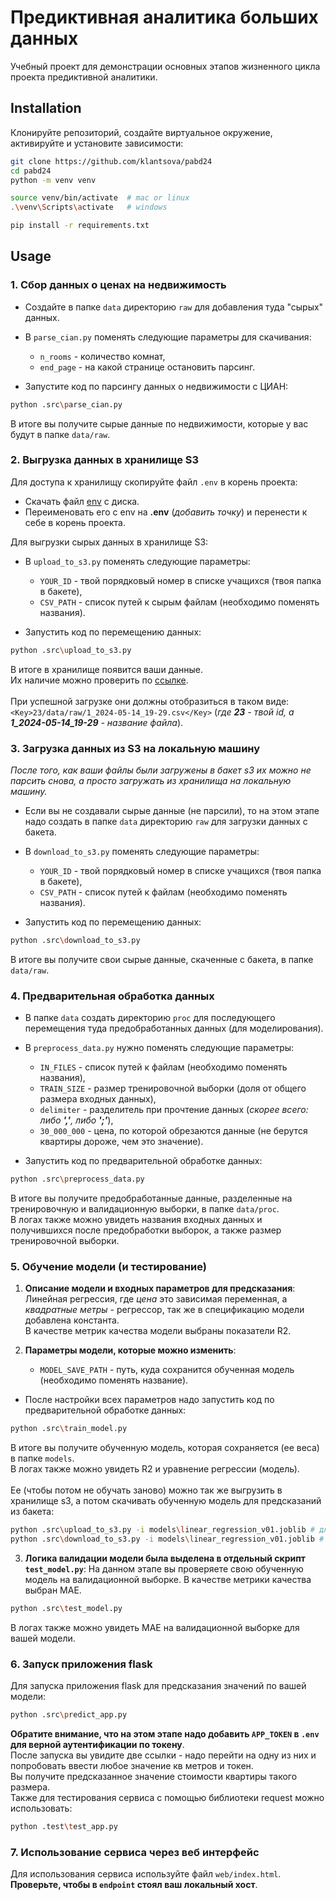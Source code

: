 # Предиктивная аналитика больших данных

Учебный проект для демонстрации основных этапов жизненного цикла проекта предиктивной аналитики.  

## Installation 

Клонируйте репозиторий, создайте виртуальное окружение, активируйте и установите зависимости:  

```sh
git clone https://github.com/klantsova/pabd24
cd pabd24
python -m venv venv

source venv/bin/activate  # mac or linux
.\venv\Scripts\activate   # windows

pip install -r requirements.txt
```

## Usage

### 1. Сбор данных о ценах на недвижимость 
* Создайте в папке `data` директорию `raw` для добавления туда "сырых" данных.
* В `parse_cian.py` поменять следующие параметры для скачивания:

    * `n_rooms` - количество комнат,
    * `end_page` - на какой странице остановить парсинг.
* Запустите код по парсингу данных о недвижимости с ЦИАН:
  
```sh
python .src\parse_cian.py
```

В итоге вы получите сырые данные по недвижимости, которые у вас будут в папке `data/raw`.

### 2. Выгрузка данных в хранилище S3 
Для доступа к хранилищу скопируйте файл `.env` в корень проекта:
* Скачать файл [env](https://drive.google.com/drive/folders/1cUry7oySkAJ5OB5lMGQcMceTO2nWxUHT?usp=drive_link) с диска.
* Переименовать его с env на **.env** (*добавить точку*) и перенести к себе в корень проекта.

Для выгрузки сырых данных в хранилище S3:
* В `upload_to_s3.py` поменять следующие параметры:

    * `YOUR_ID` - твой порядковый номер в списке учащихся (твоя папка в бакете),
    * `CSV_PATH` - список путей к сырым файлам (необходимо поменять названия).
* Запустить код по перемещению данных:
  
```sh
python .src\upload_to_s3.py
```

В итоге в хранилище появится ваши данные. \
Их наличие можно проверить по [ссылке](https://storage.yandexcloud.net/pabd24). \
\
При успешной загрузке они должны отобразиться в таком виде: `<Key>23/data/raw/1_2024-05-14_19-29.csv</Key>` (*где **23** - твой id, а **1_2024-05-14_19-29** - название файла*).

### 3. Загрузка данных из S3 на локальную машину  
*После того, как ваши файлы были загружены в бакет s3 их можно не парсить снова, а просто загружать из хранилища на локальную машину.*
* Если вы не создавали сырые данные (не парсили), то на этом этапе надо создать в папке `data` директорию `raw` для загрузки данных с бакета.
* В `download_to_s3.py` поменять следующие параметры:

    * `YOUR_ID` - твой порядковый номер в списке учащихся (твоя папка в бакете),
    * `CSV_PATH` - список путей к файлам (необходимо поменять названия).
* Запустить код по перемещению данных:
  
```sh
python .src\download_to_s3.py
```

В итоге вы получите свои сырые данные, скаченные с бакета, в папке `data/raw`.

### 4. Предварительная обработка данных  
* В папке `data` создать директорию `proc` для последующего перемещения туда предобработанных данных (для моделирования).
* В `preprocess_data.py` нужно поменять следующие параметры:

    * `IN_FILES` - список путей к файлам (необходимо поменять названия),
    * `TRAIN_SIZE` - размер тренировочной выборки (доля от общего размера входных данных),
    * `delimiter` - разделитель при прочтение данных (*скорее всего: либо **','**, либо **';'***),
    * `30_000_000` - цена, по которой обрезаются данные (не берутся квартиры дороже, чем это значение).
* Запустить код по предварительной обработке данных:

```sh
python .src\preprocess_data.py
```
В итоге вы получите предобработанные данные, разделенные на тренировочную и валидационную выборки, в папке `data/proc`. \
В логах также можно увидеть названия входных данных и получившихся после предобработки выборок, а также размер тренировочной выборки.

### 5. Обучение модели (и тестирование)
1) **Описание модели и входных параметров для предсказания**:\
Линейная регрессия, где *цена* это зависимая переменная, а *квадратные метры* - регрессор, так же в спецификацию модели добавлена константа.\
В качестве метрик качества модели выбраны показатели R2.
2) **Параметры модели, которые можно изменить**:

    * `MODEL_SAVE_PATH` - путь, куда сохранится обученная модель (необходимо поменять название).
* После настройки всех параметров надо запустить код по предварительной обработке данных:

```sh
python .src\train_model.py
```
В итоге вы получите обученную модель, которая сохраняется (ее веса) в папке `models`. \
В логах также можно увидеть R2 и уравнение регрессии (модель). \
\
Ее (чтобы потом не обучать заново) можно так же выгрузить в хранилище s3, а потом скачивать обученную модель для предсказаний из бакета:
```sh
python .src\upload_to_s3.py -i models\linear_regression_v01.joblib # для выгрузки модели в хранилище s3 (название модели поменять на нужное)
python .src\download_to_s3.py -i models\linear_regression_v01.joblib # для загрузки модели из хранилища s3 на локальную машину (название модели поменять на нужное)
```
3) **Логика валидации модели была выделена в отдельный скрипт `test_model.py`**:
На данном этапе вы проверяете свою обученную модель на валидационной выборке. В качестве метрики качества выбран MAE.

```sh
python .src\test_model.py
```
В логах также можно увидеть MAE на валидационной выборке для вашей модели.

### 6. Запуск приложения flask 
Для запуска приложения flask для предсказания значений по вашей модели:

```sh
python .src\predict_app.py
```
**Обратите внимание, что на этом этапе надо добавить `APP_TOKEN` в `.env` для верной аутентификации по токену**. \
После запуска вы увидите две ссылки - надо перейти на одну из них и попробовать ввести любое значение кв метров и токен. \
Вы получите предсказанное значение стоимости квартиры такого размера.
\
Также для тестирования сервиса с помощью библиотеки request можно использовать:

```sh
python .test\test_app.py
```

### 7. Использование сервиса через веб интерфейс 
Для использования сервиса используйте файл `web/index.html`. \
**Проверьте, чтобы в `endpoint` стоял ваш локальный хост**.




